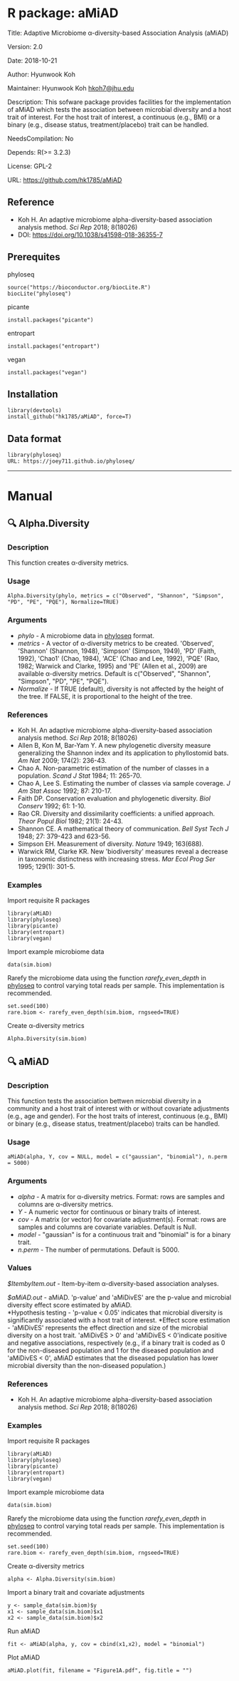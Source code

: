 # R package: aMiAD

Title: Adaptive Microbiome α-diversity-based Association Analysis (aMiAD)

Version: 2.0

Date: 2018-10-21

Author: Hyunwook Koh

Maintainer: Hyunwook Koh <hkoh7@jhu.edu>

Description: This sofware package provides facilities for the implementation of aMiAD which tests the association between microbial diversity and a host trait of interest. For the host trait of interest, a continuous (e.g., BMI) or a binary (e.g., disease status, treatment/placebo) trait can be handled.

NeedsCompilation: No

Depends: R(>= 3.2.3)

License: GPL-2

URL: https://github.com/hk1785/aMiAD

## Reference

* Koh H. An adaptive microbiome alpha-diversity-based association analysis method. _Sci Rep_ 2018; 8(18026) 
* DOI: https://doi.org/10.1038/s41598-018-36355-7

## Prerequites

phyloseq
```
source("https://bioconductor.org/biocLite.R")
biocLite("phyloseq")
```
picante
```
install.packages("picante")
```
entropart
```
install.packages("entropart")
```
vegan
```
install.packages("vegan")
```

## Installation

```
library(devtools)
install_github("hk1785/aMiAD", force=T)
```

## Data format

```
library(phyloseq)
URL: https://joey711.github.io/phyloseq/
```

----------------------------------------------------------------------------------------------------------------------------------------

# Manual


## :mag: Alpha.Diversity

### Description
This function creates α-diversity metrics.

### Usage
```
Alpha.Diversity(phylo, metrics = c("Observed", "Shannon", "Simpson", "PD", "PE", "PQE"), Normalize=TRUE)
```

### Arguments
* _phylo_ - A microbiome data in [phyloseq](https://joey711.github.io/phyloseq/) format.
* _metrics_ - A vector of α-diversity metrics to be created. 'Observed', 'Shannon' (Shannon, 1948), 'Simpson' (Simpson, 1949), 'PD' (Faith, 1992), 'Chao1' (Chao, 1984), 'ACE' (Chao and Lee, 1992), 'PQE' (Rao, 1982; Warwick and Clarke, 1995) and 'PE' (Allen et al., 2009) are available α-diversity metrics. Default is c("Observed", "Shannon", "Simpson", "PD", "PE", "PQE").
* _Normalize_ - If TRUE (default), diversity is not affected by the height of the tree. If FALSE, it is proportional to the height of the tree.
 
### References

* Koh H. An adaptive microbiome alpha-diversity-based association analysis method. _Sci Rep_ 2018; 8(18026) 
* Allen B, Kon M, Bar-Yam Y. A new phylogenetic diversity measure generalizing the Shannon index and its application to phyllostomid bats. _Am Nat_ 2009; 174(2): 236-43.
* Chao A. Non-parametric estimation of the number of classes in a population. _Scand J Stat_ 1984; 11: 265-70.
* Chao A, Lee S. Estimating the number of classes via sample coverage. _J Am Stat Assoc_ 1992; 87: 210-17.
* Faith DP. Conservation evaluation and phylogenetic diversity. _Biol Conserv_ 1992; 61: 1-10.
* Rao CR. Diversity and dissimilarity coefficients: a unified approach. _Theor Popul Biol_ 1982; 21(1): 24-43.
* Shannon CE. A mathematical theory of communication. _Bell Syst Tech J_ 1948; 27: 379-423 and 623-56.
* Simpson EH. Measurement of diversity. _Nature_ 1949; 163(688).
* Warwick RM, Clarke KR. New 'biodiversity' measures reveal a decrease in taxonomic distinctness with increasing stress. _Mar Ecol Prog Ser_ 1995; 129(1): 301-5.

### Examples
Import requisite R packages
```
library(aMiAD)
library(phyloseq)
library(picante)
library(entropart)
library(vegan)
```
Import example microbiome data
```
data(sim.biom)
```
Rarefy the microbiome data using the function _rarefy_even_depth_ in [phyloseq](https://joey711.github.io/phyloseq/) to control varying total reads per sample. This implementation is recommended.
```
set.seed(100)
rare.biom <- rarefy_even_depth(sim.biom, rngseed=TRUE)
```
Create α-diversity metrics 
```
Alpha.Diversity(sim.biom)
```


## :mag: aMiAD

### Description
This function tests the association bettwen microbial diversity in a community and a host trait of interest with or without covariate adjustments (e.g., age and gender). For the host traits of interest, continuous (e.g., BMI) or binary (e.g., disease status, treatment/placebo) traits can be handled.

### Usage
```
aMiAD(alpha, Y, cov = NULL, model = c("gaussian", "binomial"), n.perm = 5000)
```

### Arguments
* _alpha_ - A matrix for α-diversity metrics. Format: rows are samples and columns are α-diversity metrics.
* _Y_ - A numeric vector for continuous or binary traits of interest.
* _cov_ - A matrix (or vector) for covariate adjustment(s). Format: rows are samples and columns are covariate variables. Default is Null.
* _model_ - "gaussian" is for a continuous trait and "binomial" is for a binary trait.
* _n.perm_ - The number of permutations. Default is 5000.

### Values
_$ItembyItem.out_ - Item-by-item α-diversity-based association analyses. 

_$aMiAD.out_ - aMiAD. 'p-value' and 'aMiDivES' are the p-value and microbial diversity effect score estimated by aMiAD.  
*Hypothesis testing - 'p-value < 0.05' indicates that microbial diversity is significantly associated with a host trait of interest.
*Effect score estimation - 'aMiDivES' represents the effect direction and size of the microbial diversity on a host trait. 'aMiDivES > 0' and 'aMiDivES < 0'indicate positive and negative associations, respectively (e.g., if a binary trait is coded as 0 for the non-diseased population and 1 for the diseased population and 'aMiDivES < 0', aMiAD estimates that the diseased population has lower microbial diversity than the non-diseased population.)

### References
* Koh H. An adaptive microbiome alpha-diversity-based association analysis method. _Sci Rep_ 2018; 8(18026) 

### Examples
Import requisite R packages
```
library(aMiAD)
library(phyloseq)
library(picante)
library(entropart)
library(vegan)
```
Import example microbiome data
```
data(sim.biom)
```
Rarefy the microbiome data using the function _rarefy_even_depth_ in [phyloseq](https://joey711.github.io/phyloseq/) to control varying total reads per sample. This implementation is recommended.
```
set.seed(100)
rare.biom <- rarefy_even_depth(sim.biom, rngseed=TRUE)
```
Create α-diversity metrics 
```
alpha <- Alpha.Diversity(sim.biom)
```
Import a binary trait and covariate adjustments
```
y <- sample_data(sim.biom)$y
x1 <- sample_data(sim.biom)$x1
x2 <- sample_data(sim.biom)$x2
```
Run aMiAD
```
fit <- aMiAD(alpha, y, cov = cbind(x1,x2), model = "binomial")
```
Plot aMiAD
```
aMiAD.plot(fit, filename = "Figure1A.pdf", fig.title = "")
```
